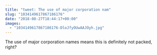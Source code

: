 ```yaml
---
title: "tweet: The use of major corporation nam"
slug: "1034149617867186176"
date: "2018-08-27T18:44:17+00:00"
images:
  - "1034149617867186176-DloJfyOUwAAJOyh.jpg"
---
```

The use of major corporation names means this is definitely not packed, right? 